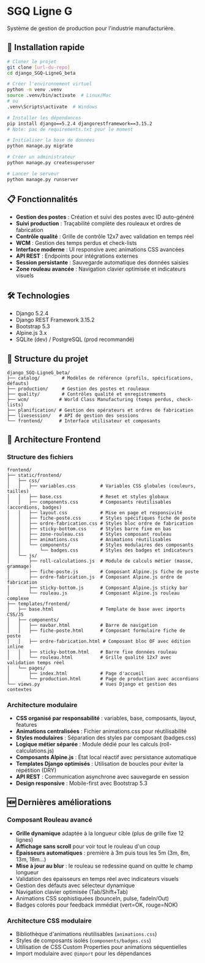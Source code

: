 # SGQ Ligne G

Système de gestion de production pour l'industrie manufacturière.

## 🚀 Installation rapide

```bash
# Cloner le projet
git clone [url-du-repo]
cd django_SGQ-LigneG_beta

# Créer l'environnement virtuel
python -m venv .venv
source .venv/bin/activate  # Linux/Mac
# ou
.venv\Scripts\activate  # Windows

# Installer les dépendances
pip install django==5.2.4 djangorestframework==3.15.2
# Note: pas de requirements.txt pour le moment

# Initialiser la base de données
python manage.py migrate

# Créer un administrateur
python manage.py createsuperuser

# Lancer le serveur
python manage.py runserver
```

## 📋 Fonctionnalités

- **Gestion des postes** : Création et suivi des postes avec ID auto-généré
- **Suivi production** : Traçabilité complète des rouleaux et ordres de fabrication  
- **Contrôle qualité** : Grille de contrôle 12x7 avec validation en temps réel
- **WCM** : Gestion des temps perdus et check-lists
- **Interface moderne** : UI responsive avec animations CSS avancées
- **API REST** : Endpoints pour intégrations externes
- **Session persistante** : Sauvegarde automatique des données saisies
- **Zone rouleau avancée** : Navigation clavier optimisée et indicateurs visuels

## 🛠 Technologies

- Django 5.2.4
- Django REST Framework 3.15.2
- Bootstrap 5.3
- Alpine.js 3.x
- SQLite (dev) / PostgreSQL (prod recommandé)

## 📂 Structure du projet

```
django_SGQ-LigneG_beta/
├── catalog/        # Modèles de référence (profils, spécifications, défauts)
├── production/     # Gestion des postes et rouleaux
├── quality/        # Contrôles qualité et enregistrements
├── wcm/           # World Class Manufacturing (temps perdus, check-lists)
├── planification/ # Gestion des opérateurs et ordres de fabrication
├── livesession/   # API de gestion des sessions
└── frontend/      # Interface utilisateur et composants
```

## 🎨 Architecture Frontend

### Structure des fichiers

```
frontend/
├── static/frontend/
│   ├── css/
│   │   ├── variables.css         # Variables CSS globales (couleurs, tailles)
│   │   ├── base.css              # Reset et styles globaux
│   │   ├── components.css        # Composants réutilisables (accordions, badges)
│   │   ├── layout.css            # Mise en page et responsivité
│   │   ├── fiche-poste.css       # Styles spécifiques fiche de poste
│   │   ├── ordre-fabrication.css # Styles bloc ordre de fabrication
│   │   ├── sticky-bottom.css     # Styles barre fixe en bas
│   │   ├── zone-rouleau.css      # Styles composant rouleau
│   │   ├── animations.css        # Animations réutilisables
│   │   └── components/           # Styles modulaires des composants
│   │       └── badges.css        # Styles des badges et indicateurs
│   └── js/
│       ├── roll-calculations.js  # Module de calculs métier (masse, grammage)
│       ├── fiche-poste.js        # Composant Alpine.js fiche de poste
│       ├── ordre-fabrication.js  # Composant Alpine.js ordre de fabrication
│       ├── sticky-bottom.js      # Composant Alpine.js sticky bar
│       └── rouleau.js            # Composant Alpine.js rouleau complexe
├── templates/frontend/
│   ├── base.html                 # Template de base avec imports CSS/JS
│   ├── components/
│   │   ├── navbar.html           # Barre de navigation
│   │   ├── fiche-poste.html      # Composant formulaire fiche de poste
│   │   ├── ordre-fabrication.html # Composant bloc OF avec édition inline
│   │   ├── sticky-bottom.html    # Barre fixe données rouleau
│   │   └── rouleau.html          # Grille qualité 12x7 avec validation temps réel
│   └── pages/
│       ├── index.html            # Page d'accueil
│       └── production.html       # Page de production avec accordions
└── views.py                      # Vues Django et gestion des contextes
```

### Architecture modulaire

- **CSS organisé par responsabilité** : variables, base, composants, layout, features
- **Animations centralisées** : Fichier animations.css pour réutilisabilité
- **Styles modulaires** : Séparation des styles par composant (badges.css)
- **Logique métier séparée** : Module dédié pour les calculs (roll-calculations.js)
- **Composants Alpine.js** : État local réactif avec persistance automatique
- **Templates Django optimisés** : Utilisation de boucles pour éviter la répétition (DRY)
- **API REST** : Communication asynchrone avec sauvegarde en session
- **Design responsive** : Mobile-first avec Bootstrap 5.3

## 🆕 Dernières améliorations

### Composant Rouleau avancé
- **Grille dynamique** adaptée à la longueur cible (plus de grille fixe 12 lignes)
- **Affichage sans scroll** pour voir tout le rouleau d'un coup
- **Épaisseurs automatiques** : première à 3m puis tous les 5m (3m, 8m, 13m, 18m...)
- **Mise à jour au blur** : le rouleau se redessine quand on quitte le champ longueur
- Validation des épaisseurs en temps réel avec indicateurs visuels
- Gestion des défauts avec sélecteur dynamique
- Navigation clavier optimisée (Tab/Shift+Tab)
- Animations CSS sophistiquées (bounceIn, pulse, fadeIn/Out)
- Badges colorés pour feedback immédiat (vert=OK, rouge=NOK)

### Architecture CSS modulaire
- Bibliothèque d'animations réutilisables (`animations.css`)
- Styles de composants isolés (`components/badges.css`)
- Utilisation de CSS Custom Properties pour animations séquentielles
- Import modulaire avec `@import` pour les dépendances

